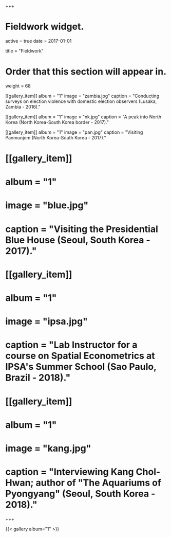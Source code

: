 +++
# Fieldwork widget.
active = true
date = 2017-01-01

title = "Fieldwork"

# Order that this section will appear in.
weight = 68

[[gallery_item]]
album = "1"
image = "zambia.jpg"
caption = "Conducting surveys on election violence with domestic election observers (Lusaka, Zambia - 2016)."

[[gallery_item]]
album = "1"
image = "nk.jpg"
caption = "A peak into North Korea (North Korea-South Korea border - 2017)."

[[gallery_item]]
album = "1"
image = "pan.jpg"
caption = "Visiting Panmunjom (North Korea-South Korea - 2017)."

# [[gallery_item]]
# album = "1"
# image = "blue.jpg"
# caption = "Visiting the Presidential Blue House (Seoul, South Korea - 2017)."

# [[gallery_item]]
# album = "1"
# image = "ipsa.jpg"
# caption = "Lab Instructor for a course on Spatial Econometrics at IPSA's Summer School (Sao Paulo, Brazil - 2018)."

# [[gallery_item]]
# album = "1"
# image = "kang.jpg"
# caption = "Interviewing Kang Chol-Hwan; author of "The Aquariums of Pyongyang" (Seoul, South Korea - 2018)."

+++


{{< gallery album="1" >}}
